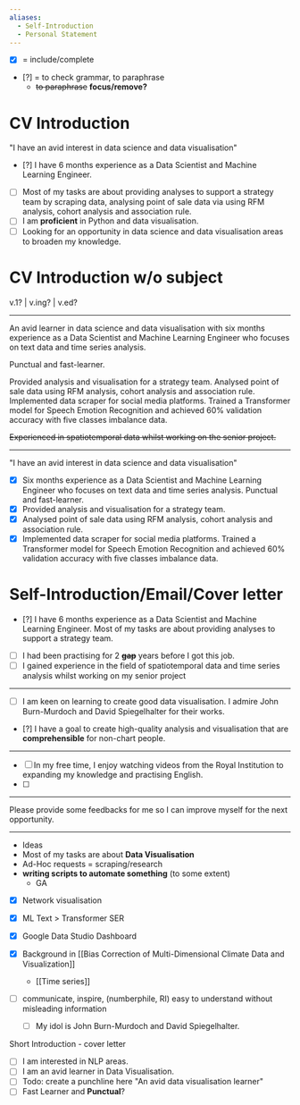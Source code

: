 ```yaml
---
aliases:
  - Self-Introduction
  - Personal Statement
---
```


- [x] = include/complete
- [?] = to check grammar, to paraphrase
  - ~~to paraphrase~~ **focus/remove?**

# CV Introduction

"I have an avid interest in data science and data visualisation"

- [?] I have 6 months experience as a Data Scientist and Machine Learning Engineer.
- [ ] Most of my tasks are about providing analyses to support a strategy team by scraping data, analysing point of sale data via using RFM analysis, cohort analysis and association rule.
- [ ] I am **proficient** in Python and data visualisation. 
- [ ] Looking for an opportunity in data science and data visualisation areas to broaden my knowledge.

# CV Introduction w/o subject

v.1? | v.ing? | v.ed?

---

An avid learner in data science and data visualisation with six months experience as a Data Scientist and Machine Learning Engineer who focuses on text data and time series analysis. 

Punctual and fast-learner.

Provided analysis and visualisation for a strategy team. Analysed point of sale data using RFM analysis, cohort analysis and association rule. Implemented data scraper for social media platforms. Trained a Transformer model for Speech Emotion Recognition and achieved 60% validation accuracy with five classes imbalance data. 

~~Experienced in spatiotemporal data whilst working on the senior project.~~

---

"I have an avid interest in data science and data visualisation"

- [x] Six months experience as a Data Scientist and Machine Learning Engineer who focuses on text data and time series analysis. Punctual and fast-learner. 
- [x] Provided analysis and visualisation for a strategy team. 
- [x] Analysed point of sale data using RFM analysis, cohort analysis and association rule. 
- [x] Implemented data scraper for social media platforms. Trained a Transformer model for Speech Emotion Recognition and achieved 60% validation accuracy with five classes imbalance data.

# Self-Introduction/Email/Cover letter

- [?] I have 6 months experience as a Data Scientist and Machine Learning Engineer. Most of my tasks are about providing analyses to support a strategy team.
- [ ] I had been practising for 2 ~~**gap**~~ years before I got this job.
- [ ] I gained experience in the field of spatiotemporal data and time series analysis whilst working on my senior project
---
- [ ] I am keen on learning to create good data visualisation. I admire John Burn-Murdoch and David Spiegelhalter for their works.
- [?] I have a goal to create high-quality analysis and visualisation that are **comprehensible** for non-chart people.
---

- [ ] In my free time, I enjoy watching videos from the Royal Institution to expanding my knowledge and practising English.
- [ ] 
---

Please provide some feedbacks for me so I can improve myself for the next opportunity.

---

- Ideas
- Most of my tasks are about **Data Visualisation**
- Ad-Hoc requests = scraping/research
- **writing scripts to automate something** (to some extent)
	- GA
- [x] Network visualisation
- [x] ML Text > Transformer SER
- [x] Google Data Studio Dashboard
- [x] Background in [[Bias Correction of Multi-Dimensional Climate Data and Visualization]]
	- [[Time series]]

- [ ] communicate, inspire, (numberphile, RI) easy to understand without misleading information
  - [ ] My idol is John Burn-Murdoch and David Spiegelhalter.

Short Introduction - cover letter

- [ ] I am interested in NLP areas. 
- [ ] I am an avid learner in Data Visualisation.
- [ ] Todo: create a punchline here "An avid data visualisation learner"
- [ ] Fast Learner and **Punctual**?